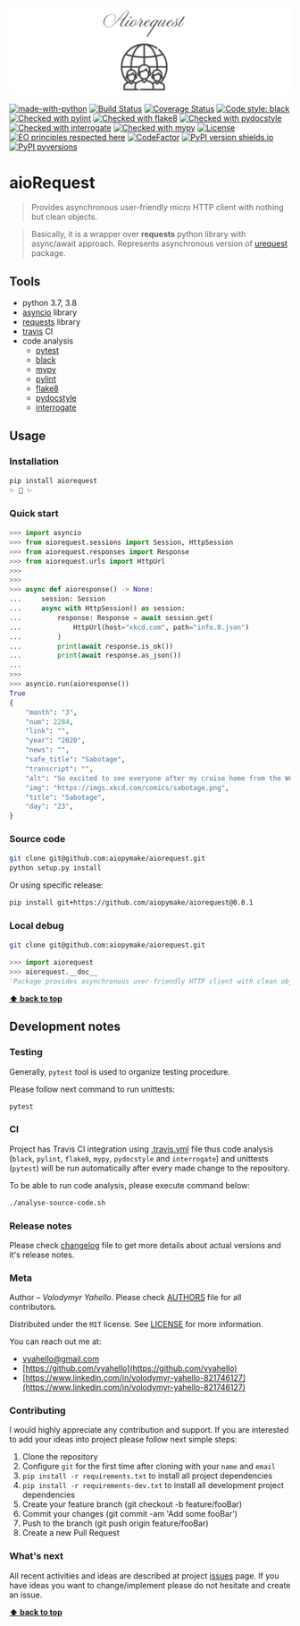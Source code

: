 ![Screenshot](icon.png)

[![made-with-python](https://img.shields.io/badge/Made%20with-Python-1f425f.svg)](https://www.python.org/)
[![Build Status](https://travis-ci.org/aiopymake/aiorequest.svg?branch=master)](https://travis-ci.org/aiopymake/aiorequest)
[![Coverage Status](https://coveralls.io/repos/github/aiopymake/aiorequest/badge.svg?branch=master)](https://coveralls.io/github/aiopymake/aiorequest?branch=master)
[![Code style: black](https://img.shields.io/badge/code%20style-black-000000.svg)](https://github.com/psf/black)
[![Checked with pylint](https://img.shields.io/badge/pylint-checked-blue)](https://www.pylint.org)
[![Checked with flake8](https://img.shields.io/badge/flake8-checked-blue)](http://flake8.pycqa.org/)
[![Checked with pydocstyle](https://img.shields.io/badge/pydocstyle-checked-yellowgreen)](http://www.pydocstyle.org/)
[![Checked with interrogate](https://img.shields.io/badge/interrogate-checked-yellowgreen)](https://interrogate.readthedocs.io/en/latest/)
[![Checked with mypy](http://www.mypy-lang.org/static/mypy_badge.svg)](http://mypy-lang.org/)
[![License](https://img.shields.io/badge/license-MIT-green.svg)](LICENSE.md)
[![EO principles respected here](https://www.elegantobjects.org/badge.svg)](https://www.elegantobjects.org)
[![CodeFactor](https://www.codefactor.io/repository/github/aiopymake/aiorequest/badge)](https://www.codefactor.io/repository/github/aiopymake/aiorequest)
[![PyPI version shields.io](https://img.shields.io/pypi/v/aiorequest.svg)](https://pypi.python.org/pypi/aiorequest/)
[![PyPI pyversions](https://img.shields.io/pypi/pyversions/aiorequest.svg)](https://pypi.python.org/pypi/aiorequest/)

# aioRequest

> Provides asynchronous user-friendly micro HTTP client with nothing but clean objects.

> Basically, it is a wrapper over **requests** python library with async/await approach.
> Represents asynchronous version of [urequest](https://upymake.github.io/urequest/) package.

## Tools

- python 3.7, 3.8
- [asyncio](https://docs.python.org/3/library/asyncio.html) library
- [requests](https://requests.readthedocs.io/en/master) library
- [travis](https://travis-ci.org/) CI
- code analysis
  - [pytest](https://pypi.org/project/pytest/)
  - [black](https://black.readthedocs.io/en/stable/)
  - [mypy](http://mypy.readthedocs.io/en/latest)
  - [pylint](https://www.pylint.org/)
  - [flake8](http://flake8.pycqa.org/en/latest/)
  - [pydocstyle](https://github.com/PyCQA/pydocstyle)
  - [interrogate](https://interrogate.readthedocs.io/en/latest)

## Usage

### Installation

```bash
pip install aiorequest
✨ 🍰 ✨
```

### Quick start

```python
>>> import asyncio
>>> from aiorequest.sessions import Session, HttpSession
>>> from aiorequest.responses import Response
>>> from aiorequest.urls import HttpUrl
>>>
>>>
>>> async def aioresponse() -> None:
...     session: Session
...     async with HttpSession() as session:
...         response: Response = await session.get(
...             HttpUrl(host="xkcd.com", path="info.0.json")
...         )
...         print(await response.is_ok())
...         print(await response.as_json())
...
>>>
>>> asyncio.run(aioresponse())
True
{
    "month": "3",
    "num": 2284,
    "link": "",
    "year": "2020",
    "news": "",
    "safe_title": "Sabotage",
    "transcript": "",
    "alt": "So excited to see everyone after my cruise home from the World Handshake Championships!",
    "img": "https://imgs.xkcd.com/comics/sabotage.png",
    "title": "Sabotage",
    "day": "23",
}
```

### Source code

```bash
git clone git@github.com:aiopymake/aiorequest.git
python setup.py install
```

Or using specific release:
```bash
pip install git+https://github.com/aiopymake/aiorequest@0.0.1
```

### Local debug

```bash
git clone git@github.com:aiopymake/aiorequest.git
```

```python
>>> import aiorequest
>>> aiorequest.__doc__
'Package provides asynchronous user-friendly HTTP client with clean objects.'
```

**[⬆ back to top](#aiorequest)**

## Development notes

### Testing

Generally, `pytest` tool is used to organize testing procedure.

Please follow next command to run unittests:
```bash
pytest
```

### CI

Project has Travis CI integration using [.travis.yml](.travis.yml) file thus code analysis (`black`, `pylint`, `flake8`, `mypy`, `pydocstyle` and `interrogate`) and unittests (`pytest`) will be run automatically after every made change to the repository.

To be able to run code analysis, please execute command below:
```bash
./analyse-source-code.sh
```
### Release notes

Please check [changelog](CHANGELOG.md) file to get more details about actual versions and it's release notes.

### Meta

Author – _Volodymyr Yahello_. Please check [AUTHORS](AUTHORS.md) file for all contributors.

Distributed under the `MIT` license. See [LICENSE](LICENSE.md) for more information.

You can reach out me at:
* [vyahello@gmail.com](vyahello@gmail.com)
* [https://github.com/vyahello](https://github.com/vyahello)
* [https://www.linkedin.com/in/volodymyr-yahello-821746127](https://www.linkedin.com/in/volodymyr-yahello-821746127)

### Contributing

I would highly appreciate any contribution and support. If you are interested to add your ideas into project please follow next simple steps:

1. Clone the repository
2. Configure `git` for the first time after cloning with your `name` and `email`
3. `pip install -r requirements.txt` to install all project dependencies
4. `pip install -r requirements-dev.txt` to install all development project dependencies
5. Create your feature branch (git checkout -b feature/fooBar)
6. Commit your changes (git commit -am 'Add some fooBar')
7. Push to the branch (git push origin feature/fooBar)
8. Create a new Pull Request

### What's next

All recent activities and ideas are described at project [issues](https://github.com/aiopymake/aiorequest/issues) page. 
If you have ideas you want to change/implement please do not hesitate and create an issue.

**[⬆ back to top](#aiorequest)**

